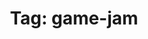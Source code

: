 ---
layout: tagindex
title: "Tag: game-jam"
tag: game-jam
description: Projects created for game jams or other "jam" events.
---
